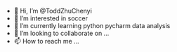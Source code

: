 - 👋 Hi, I’m @ToddZhuChenyi
- 👀 I’m interested in soccer 
- 🌱 I’m currently learning python pycharm data analysis
- 💞️ I’m looking to collaborate on ...
- 📫 How to reach me ...

<!---
ToddZhuChenyi/ToddZhuChenyi is a ✨ special ✨ repository because its `README.md` (this file) appears on your GitHub profile.
You can click the Preview link to take a look at your changes.
--->
